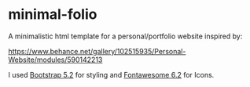 # minimal-folio
A minimalistic html template for a personal/portfolio website inspired by:

https://www.behance.net/gallery/102515935/Personal-Website/modules/590142213

I used [Bootstrap 5.2](https://getbootstrap.com/docs/5.2/getting-started/introduction/) for styling and [Fontawesome 6.2](https://fontawesome.com/v6/search?o=r&m=free) for Icons.
